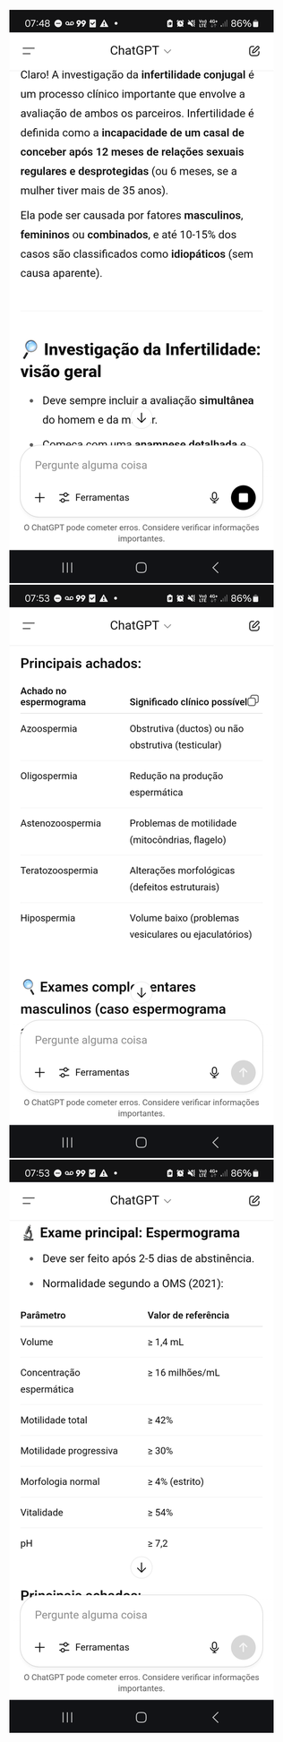 ![](Screenshot_20250714_074833_Chrome.png)
![](Screenshot_20250714_075306_Chrome.png)
![](Screenshot_20250714_075315_Chrome.png)

